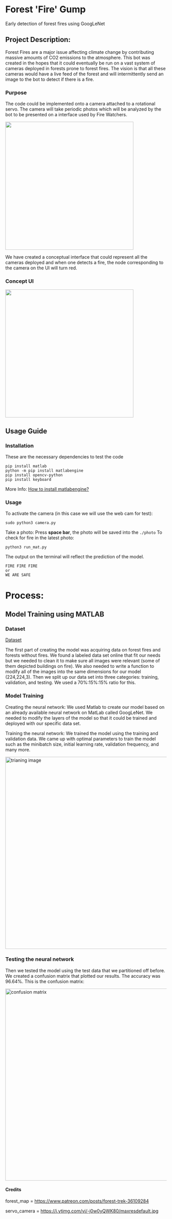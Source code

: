 # Forest 'Fire' Gump
Early detection of forest fires using GoogLeNet
## Project Description: 
Forest Fires are a major issue affecting climate change by contributing massive amounts of CO2 emissions to the atmosphere. This bot was created in the hopes that it could eventually be run on a vast system of cameras deployed in forests prone to forest fires. The vision is that all these cameras would have a live feed of the forest and will intermittently send an image to the bot to detect if there is a fire. 
### Purpose
The code could be implemented onto a camera attached to a rotational servo. The camera will take periodic photos which will be analyzed by the bot to be presented on a interface used by Fire Watchers.

<img src="https://github.com/ynzhang23/forest-fire-gump/assets/106020817/d57f8a58-8ed2-4539-b35d-68ee52ef47de" width="400">

We have created a conceptual interface that could represent all the cameras deployed and when one detects a fire, the node corresponding to the camera on the UI will turn red.  
### Concept UI
<img src="https://github.com/ynzhang23/forest-fire-gump/assets/106020817/c6ddc430-c677-4278-9002-e1b045816c7c" width="400">

## Usage Guide
### Installation
These are the necessary dependencies to test the code
```
pip install matlab
python -m pip install matlabengine
pip install opencv-python
pip install keyboard
```
More Info: [How to install matlabengine?](https://www.mathworks.com/help/matlab/matlab_external/python-setup-script-to-install-matlab-engine-api.html)
### Usage
To activate the camera (in this case we will use the web cam for test):
```
sudo python3 camera.py
```
Take a photo: Press **space bar**, the photo will be saved into the `./photo`
To check for fire in the latest photo:
```
python3 run_mat.py
```
The output on the terminal will reflect the prediction of the model.
```
FIRE FIRE FIRE
or
WE ARE SAFE
```
### 
# Process: 
## Model Training using MATLAB
### Dataset
[Dataset](https://www.kaggle.com/datasets/phylake1337/fire-dataset)

The first part of creating the model was acquiring data on forest fires and forests without fires. We found a labeled data set online that fit our needs but we needed to clean it to make sure all images were relevant (some of them depicted buildings on fire). We also needed to write a function to modify all of the images into the same dimensions for our model (224,224,3). Then we split up our data set into three categories: training, validation, and testing. We used a 70%:15%:15% ratio for this. 

### Model Training
Creating the neural network: We used Matlab to create our model based on an already available neural network on MatLab called GoogLeNet. We needed to modify the layers of the model so that it could be trained and deployed with our specific data set. 

Training the neural network: We trained the model using the training and validation data. We came up with optimal parameters to train the model such as the minibatch size, initial learning rate, validation frequency, and many more. 

<img width="600" alt="trianing image" src="https://github.com/ynzhang23/fire_watch_bot/assets/144401108/973e1140-8846-4574-aeaa-3dabc3e5f5bb">

### Testing the neural network
Then we tested the model using the test data that we partitioned off before. We created a confusion matrix that plotted our results. The accuracy was 96.64%. This is the confusion matrix: 

<img width="600" alt="confusion matrix" src="https://github.com/ynzhang23/fire_watch_bot/assets/144401108/c9a5da70-f11a-4b14-b419-60ef35fcc5e1">

#### Credits
forest_map = https://www.patreon.com/posts/forest-trek-36109284

servo_camera = https://i.ytimg.com/vi/-j0w0yQWK80/maxresdefault.jpg
